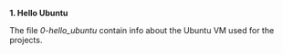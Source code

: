 **1. Hello Ubuntu**

The file *0-hello_ubuntu* contain info about the Ubuntu VM used for the projects.
